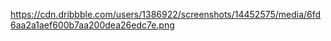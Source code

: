 https://cdn.dribbble.com/users/1386922/screenshots/14452575/media/6fd6aa2a1aef600b7aa200dea26edc7e.png
